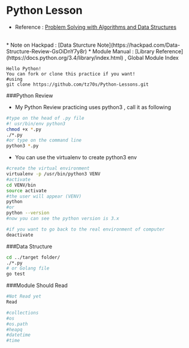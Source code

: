 # Python Lesson

* Reference : [Problem Solving with Algorithms and Data Structures](http://interactivepython.org/runestone/static/pythonds/index.html#)
<br>
* Note on Hackpad : [Data Sturcture Note](https://hackpad.com/Data-Structure-Review-GsOiDnY7y8r)
* Module Manual : [Library Reference](https://docs.python.org/3.4/library/index.html) , Global Module Index

```Shell
Hello Python!
You can fork or clone this practice if you want!
#using
git clone https://github.com/tz70s/Python-Lessons.git

```

###Python Review
* My Python Review practicing uses python3 , call it as following
```Bash
#type on the head of .py file
#! usr/bin/env python3
chmod +x *.py
./*.py
#or type on the command line
python3 *.py 
``` 
* You can use the virtualenv to create python3 env
```Bash
#create the virtual environment
virtualenv -p /usr/bin/python3 VENV
#activate
cd VENV/bin
source activate
#the user will appear (VENV)
python
#or
python --version
#now you can see the python version is 3.x

#if you want to go back to the real environment of computer
deactivate
```

###Data Structure
```Bash
cd ../target folder/
./*.py
# or Golang file
go test
```

###Module Should Read
```Bash
#Not Read yet
Read
```

```Bash
#collections
#os
#os.path
#heapq
#datetime
#time

```
